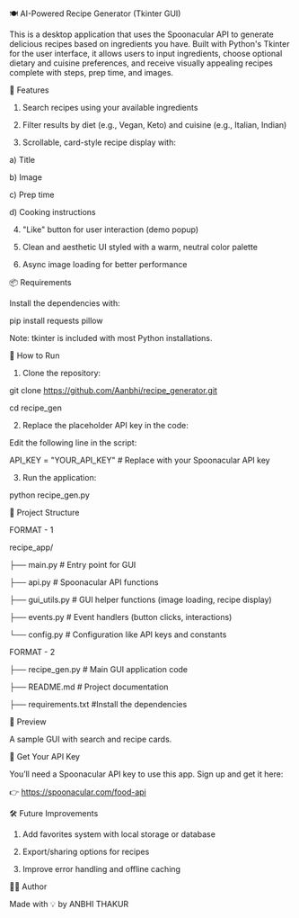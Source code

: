🍽️ AI-Powered Recipe Generator (Tkinter GUI)

This is a desktop application that uses the Spoonacular API to generate delicious recipes based on ingredients you have. Built with Python's Tkinter for the user interface, it allows users to input ingredients, choose optional dietary and cuisine preferences, and receive visually appealing recipes complete with steps, prep time, and images.


🌟 Features

1. Search recipes using your available ingredients

2. Filter results by diet (e.g., Vegan, Keto) and cuisine (e.g., Italian, Indian)

3. Scrollable, card-style recipe display with:

a) Title

b) Image

c) Prep time

d) Cooking instructions

4. "Like" button for user interaction (demo popup)

5. Clean and aesthetic UI styled with a warm, neutral color palette

6. Async image loading for better performance


📦 Requirements

Install the dependencies with:

pip install requests pillow

Note: tkinter is included with most Python installations.


🚀 How to Run

1. Clone the repository:

git clone https://github.com/Aanbhi/recipe_generator.git

cd recipe_gen

2. Replace the placeholder API key in the code:

Edit the following line in the script:

API_KEY = "YOUR_API_KEY"  # Replace with your Spoonacular API key

3. Run the application:

python recipe_gen.py

📂 Project Structure


FORMAT - 1


recipe_app/


├── main.py                 # Entry point for GUI

├── api.py                 # Spoonacular API functions

├── gui_utils.py           # GUI helper functions (image loading, recipe display)

├── events.py              # Event handlers (button clicks, interactions)

└── config.py              # Configuration like API keys and constants


FORMAT - 2


├── recipe_gen.py    # Main GUI application code



├── README.md        # Project documentation

├── requirements.txt    #Install the dependencies

📸 Preview

A sample GUI with search and recipe cards.


🔑 Get Your API Key

You’ll need a Spoonacular API key to use this app. Sign up and get it here:

👉 https://spoonacular.com/food-api


🛠️ Future Improvements

1. Add favorites system with local storage or database

2. Export/sharing options for recipes

3. Improve error handling and offline caching


👨‍💻 Author

Made with 💡 by ANBHI THAKUR
